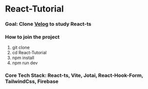 # React-Tutorial

### **Goal**: Clone [Velog](https://velog.io/) to study React-ts

### How to join the project

1. git clone <project url>
2. cd React-Tutorial
3. npm install
4. npm run dev

### Core Tech Stack: React-ts, Vite, Jotai, React-Hook-Form, TailwindCss, Firebase
